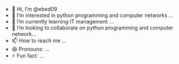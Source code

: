 - 👋 Hi, I’m @ebed09
- 👀 I’m interested in python programming and computer networks ...
- 🌱 I’m currently learning IT management ...
- 💞️ I’m looking to collaborate on python programming and computer network...
- 📫 How to reach me ...
- 😄 Pronouns: ...
- ⚡ Fun fact: ...

<!---
ebed09/ebed09 is a ✨ special ✨ repository because its `README.md` (this file) appears on your GitHub profile.
You can click the Preview link to take a look at your changes.
--->
